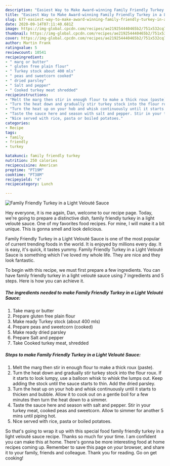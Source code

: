 ```yaml
---
description: "Easiest Way to Make Award-winning Family Friendly Turkey in a Light Velouté Sauce"
title: "Easiest Way to Make Award-winning Family Friendly Turkey in a Light Velouté Sauce"
slug: 677-easiest-way-to-make-award-winning-family-friendly-turkey-in-a-light-veloute-sauce
date: 2020-09-14T07:11:40.681Z
image: https://img-global.cpcdn.com/recipes/ae219254440465b2/751x532cq70/family-friendly-turkey-in-a-light-veloute-sauce-recipe-main-photo.jpg
thumbnail: https://img-global.cpcdn.com/recipes/ae219254440465b2/751x532cq70/family-friendly-turkey-in-a-light-veloute-sauce-recipe-main-photo.jpg
cover: https://img-global.cpcdn.com/recipes/ae219254440465b2/751x532cq70/family-friendly-turkey-in-a-light-veloute-sauce-recipe-main-photo.jpg
author: Martin Frank
ratingvalue: 5
reviewcount: 10541
recipeingredient:
- " marg or butter"
- " gluten free plain flour"
- " Turkey stock about 400 mls"
- " peas and sweetcorn cooked"
- " dried parsley"
- " Salt and pepper"
- " Cooked turkey meat shredded"
recipeinstructions:
- "Melt the marg then stir in enough flour to make a thick roux (paste)."
- "Turn the heat down and gradually stir turkey stock into the flour roux. If it starts to look lumpy, use a balloon whisk to whisk the lumps out. Keep adding the stock until the sauce starts to thin. Add the dried parsley."
- "Turn the heat up on your hob and whisk continuously until it starts to thicken and bubble. Allow it to cook out on a gentle boil for a few minutes then turn the heat down to a simmer."
- "Taste the sauce here and season with salt and pepper. Stir in your turkey meat, cooked peas and sweetcorn. Allow to simmer for another 5 mins until piping hot."
- "Nice served with rice, pasta or boiled potatoes."
categories:
- Recipe
tags:
- family
- friendly
- turkey

katakunci: family friendly turkey 
nutrition: 250 calories
recipecuisine: American
preptime: "PT19M"
cooktime: "PT38M"
recipeyield: "4"
recipecategory: Lunch

---
```



![Family Friendly Turkey in a Light Velouté Sauce](https://img-global.cpcdn.com/recipes/ae219254440465b2/751x532cq70/family-friendly-turkey-in-a-light-veloute-sauce-recipe-main-photo.jpg)

Hey everyone, it is me again, Dan, welcome to our recipe page. Today, we're going to prepare a distinctive dish, family friendly turkey in a light velouté sauce. One of my favorites food recipes. For mine, I will make it a bit unique. This is gonna smell and look delicious.



Family Friendly Turkey in a Light Velouté Sauce is one of the most popular of current trending foods in the world. It is enjoyed by millions every day. It is easy, it's quick, it tastes yummy. Family Friendly Turkey in a Light Velouté Sauce is something which I've loved my whole life. They are nice and they look fantastic.


To begin with this recipe, we must first prepare a few ingredients. You can have family friendly turkey in a light velouté sauce using 7 ingredients and 5 steps. Here is how you can achieve it.

<!--inarticleads1-->

##### The ingredients needed to make Family Friendly Turkey in a Light Velouté Sauce:

1. Take  marg or butter
1. Prepare  gluten free plain flour
1. Make ready  Turkey stock (about 400 mls)
1. Prepare  peas and sweetcorn (cooked)
1. Make ready  dried parsley
1. Prepare  Salt and pepper
1. Take  Cooked turkey meat, shredded




<!--inarticleads2-->

##### Steps to make Family Friendly Turkey in a Light Velouté Sauce:

1. Melt the marg then stir in enough flour to make a thick roux (paste).
1. Turn the heat down and gradually stir turkey stock into the flour roux. If it starts to look lumpy, use a balloon whisk to whisk the lumps out. Keep adding the stock until the sauce starts to thin. Add the dried parsley.
1. Turn the heat up on your hob and whisk continuously until it starts to thicken and bubble. Allow it to cook out on a gentle boil for a few minutes then turn the heat down to a simmer.
1. Taste the sauce here and season with salt and pepper. Stir in your turkey meat, cooked peas and sweetcorn. Allow to simmer for another 5 mins until piping hot.
1. Nice served with rice, pasta or boiled potatoes.




So that's going to wrap it up with this special food family friendly turkey in a light velouté sauce recipe. Thanks so much for your time. I am confident you can make this at home. There's gonna be more interesting food at home recipes coming up. Remember to save this page on your browser, and share it to your family, friends and colleague. Thank you for reading. Go on get cooking!
